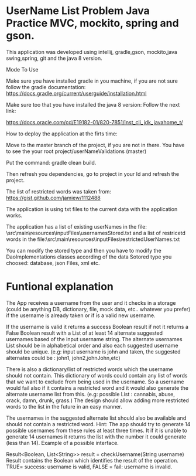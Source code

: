 # UserName List Problem Java Practice MVC, mockito, spring and gson.

This application was developed using intellij, gradle,gson, mockito,java swing,spring, git and the java 8 version.
 
Mode To Use
 
Make sure you have installed gradle in you machine, if you are not sure follow the gradle documentation: https://docs.gradle.org/current/userguide/installation.html
 
Make sure too that you have installed the java 8 version: Follow the next link:
 
https://docs.oracle.com/cd/E19182-01/820-7851/inst_cli_jdk_javahome_t/

How to deploy the application at the firts time:
 
Move to the master branch of the project, if you are not in there. You have to see the your root project/userNameValidations (master)

Put the command: gradle clean build.
 
Then refresh you dependencies,  go to project in your Id and refresh the project.
 
The list of restricted words was taken from: https://gist.github.com/jamiew/1112488

The application is using txt files to the current data with the application works.

The application has a list of existing userNames in the file: \src\main\resources\inputFiles\usernamesStored.txt
and a list of restricetd words in the file:\src\main\resources\inputFiles\restrictedUserNames.txt

You can modify the stored type and then you have to modify the DaoImplementations classes according of the data Sotored type you choosed: database, json Files, xml etc. 

# Funtional explanation

The App receives a username from the user and it checks in a storage (could be anything DB, dictionary, file, mock
data, etc.. whatever you prefer) if the username is already taken or if is a valid new username.

If the username is valid it returns a success Boolean result if not it returns a False Boolean result with a List of at
least 14 alternate suggested usernames based of the input username string. The alternate usernames List should
be in alphabetical order and also each suggested username should be unique. (e.g: input username is john and
taken, the suggested alternates could be : john1, john2,johnJohn,etc)

There is also a dictionary/list of restricted words which the username should not contain. This dictionary of words
could contain any list of words that we want to exclude from being used in the username. So a username would
fail also if it contains a restricted word and it would also generate the alternate username list from this. (e.g:
possible List : cannabis, abuse, crack, damn, drunk, grass.) The design should allow adding more restricted words
to the list in the future in an easy manner.

The usernames in the suggested alternate list should also be available and should not contain a restricted word.
Hint: The app should try to generate 14 possible usernames from these rules at least three times. It if it is unable
to generate 14 usernames it returns the list with the number it could generate (less than 14).
Example of a possible interface.

Result&lt;Boolean, List&lt;String&gt;&gt; result = checkUsername(String username)
Result contains the Boolean which identifies the result of the operation. TRUE= success: username is valid, FALSE =
fail: username is invalid.
